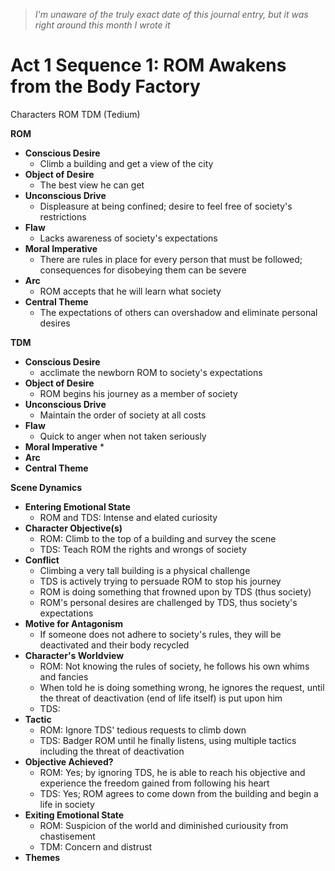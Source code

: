 > *I'm unaware of the truly exact date of this journal entry, but it was right around this month I wrote it*

# Act 1 Sequence 1: ROM Awakens from the Body Factory

Characters
ROM
TDM (Tedium)

**ROM**

* **Conscious Desire**
	* Climb a building and get a view of the city
* **Object of Desire**
	* The best view he can get
* **Unconscious Drive**
	* Displeasure at being confined; desire to feel free of society's restrictions
* **Flaw**
	* Lacks awareness of society's expectations
* **Moral Imperative**
	* There are rules in place for every person that must be followed; consequences for disobeying them can be severe
* **Arc**
	* ROM accepts that he will learn what society 
* **Central Theme**
	* The expectations of others can overshadow and eliminate personal desires

**TDM**

* **Conscious Desire**
	* acclimate the newborn ROM to society's expectations
* **Object of Desire**
	* ROM begins his journey as a member of society
* **Unconscious Drive**
	* Maintain the order of society at all costs
* **Flaw**
	* Quick to anger when not taken seriously
* **Moral Imperative**
	* 
* **Arc**
* **Central Theme**

**Scene Dynamics**

* **Entering Emotional State**
	* ROM and TDS: Intense and elated curiosity
* **Character Objective(s)** 
	* ROM: Climb to the top of a building and survey the scene
	* TDS: Teach ROM the rights and wrongs of society
* **Conflict**
	* Climbing a very tall building is a physical challenge
	* TDS is actively trying to persuade ROM to stop his journey
	* ROM is doing something that frowned upon by TDS (thus society)
	* ROM's personal desires are challenged by TDS, thus society's expectations
* **Motive for Antagonism**
	* If someone does not adhere to society's rules, they will be deactivated and their body recycled
* **Character's Worldview**
	* ROM: Not knowing the rules of society, he follows his own whims and fancies
	* When told he is doing something wrong, he ignores the request, until the threat of deactivation (end of life itself) is put upon him
	* TDS: 
* **Tactic**
	* ROM: Ignore TDS' tedious requests to climb down
	* TDS: Badger ROM until he finally listens, using multiple tactics including the threat of deactivation
* **Objective Achieved?**
	* ROM: Yes; by ignoring TDS, he is able to reach his objective and experience the freedom gained from following his heart
	* TDS: Yes; ROM agrees to come down from the building and begin a life in society
* **Exiting Emotional State**
	* ROM: Suspicion of the world and diminished curiousity from chastisement
	* TDM: Concern and distrust
* **Themes**
